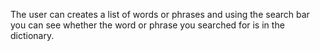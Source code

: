 The user can creates a list of words or phrases and using the search bar you can see whether the word or phrase you searched for is in the dictionary.


